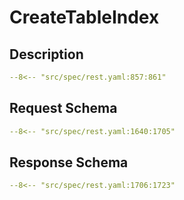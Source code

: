 # CreateTableIndex

## Description

```yaml
--8<-- "src/spec/rest.yaml:857:861"
```

## Request Schema

```yaml
--8<-- "src/spec/rest.yaml:1640:1705"
```
## Response Schema

```yaml
--8<-- "src/spec/rest.yaml:1706:1723"
```
